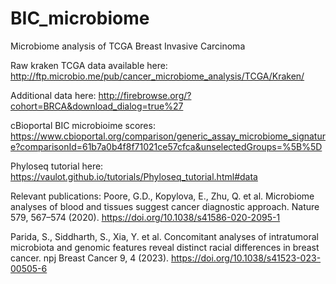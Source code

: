 # BIC_microbiome
 Microbiome analysis of TCGA Breast Invasive Carcinoma

 Raw kraken TCGA data available here: http://ftp.microbio.me/pub/cancer_microbiome_analysis/TCGA/Kraken/
 
 Additional data here: http://firebrowse.org/?cohort=BRCA&download_dialog=true%27
 
 cBioportal BIC microbioime scores: https://www.cbioportal.org/comparison/generic_assay_microbiome_signature?comparisonId=61b7a0b4f8f71021ce57cfca&unselectedGroups=%5B%5D

 Phyloseq tutorial here: https://vaulot.github.io/tutorials/Phyloseq_tutorial.html#data

 Relevant publications:
Poore, G.D., Kopylova, E., Zhu, Q. et al. Microbiome analyses of blood and tissues suggest cancer diagnostic approach. Nature 579, 567–574 (2020). https://doi.org/10.1038/s41586-020-2095-1
 
 Parida, S., Siddharth, S., Xia, Y. et al. Concomitant analyses of intratumoral microbiota and genomic features reveal distinct racial differences in breast cancer. npj Breast Cancer 9, 4 (2023). https://doi.org/10.1038/s41523-023-00505-6

 
